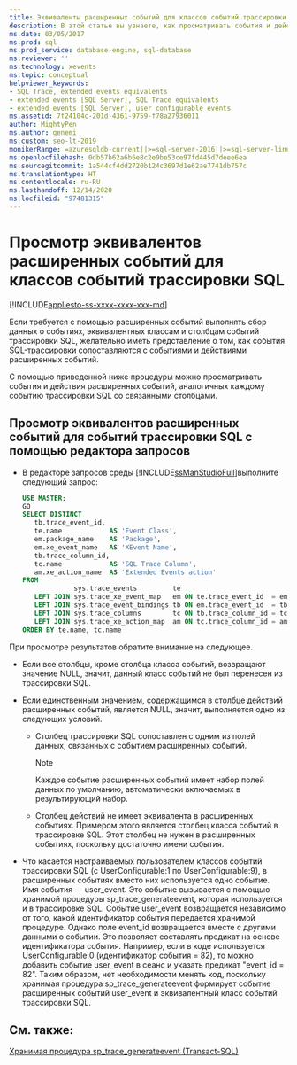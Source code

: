 ```yaml
---
title: Эквиваленты расширенных событий для классов событий трассировки SQL
description: В этой статье вы узнаете, как просматривать события и действия расширенных событий, аналогичных каждому событию трассировки SQL со связанными столбцами.
ms.date: 03/05/2017
ms.prod: sql
ms.prod_service: database-engine, sql-database
ms.reviewer: ''
ms.technology: xevents
ms.topic: conceptual
helpviewer_keywords:
- SQL Trace, extended events equivalents
- extended events [SQL Server], SQL Trace equivalents
- extended events [SQL Server], user configurable events
ms.assetid: 7f24104c-201d-4361-9759-f78a27936011
author: MightyPen
ms.author: genemi
ms.custom: seo-lt-2019
monikerRange: =azuresqldb-current||>=sql-server-2016||>=sql-server-linux-2017||=azuresqldb-mi-current
ms.openlocfilehash: 0db57b62a6b6e8c2e9be53ce97fd445d7deee6ea
ms.sourcegitcommit: 1a544cf4dd2720b124c3697d1e62ae7741db757c
ms.translationtype: HT
ms.contentlocale: ru-RU
ms.lasthandoff: 12/14/2020
ms.locfileid: "97481315"
---
```

# <a name="view-the-extended-events-equivalents-to-sql-trace-event-classes"></a>Просмотр эквивалентов расширенных событий для классов событий трассировки SQL

[!INCLUDE[appliesto-ss-xxxx-xxxx-xxx-md](../../includes/applies-to-version/sql-asdb.md)]

  Если требуется с помощью расширенных событий выполнять сбор данных о событиях, эквивалентных классам и столбцам событий трассировки SQL, желательно иметь представление о том, как события SQL-трассировки сопоставляются с событиями и действиями расширенных событий.  
  
 С помощью приведенной ниже процедуры можно просматривать события и действия расширенных событий, аналогичных каждому событию трассировки SQL со связанными столбцами.  
  
## <a name="to-view-the-extended-events-equivalents-to-sql-trace-events-using-query-editor"></a>Просмотр эквивалентов расширенных событий для событий трассировки SQL с помощью редактора запросов

- В редакторе запросов среды [!INCLUDE[ssManStudioFull](../../includes/ssmanstudiofull-md.md)]выполните следующий запрос:

   ```sql
   USE MASTER;
   GO
   SELECT DISTINCT
      tb.trace_event_id,
      te.name            AS 'Event Class',
      em.package_name    AS 'Package',
      em.xe_event_name   AS 'XEvent Name',
      tb.trace_column_id,
      tc.name            AS 'SQL Trace Column',
      am.xe_action_name  AS 'Extended Events action'
   FROM
                sys.trace_events         te
      LEFT JOIN sys.trace_xe_event_map   em ON te.trace_event_id  = em.trace_event_id
      LEFT JOIN sys.trace_event_bindings tb ON em.trace_event_id  = tb.trace_event_id
      LEFT JOIN sys.trace_columns        tc ON tb.trace_column_id = tc.trace_column_id
      LEFT JOIN sys.trace_xe_action_map  am ON tc.trace_column_id = am.trace_column_id
   ORDER BY te.name, tc.name
   ```

При просмотре результатов обратите внимание на следующее.  

- Если все столбцы, кроме столбца класса событий, возвращают значение NULL, значит, данный класс событий не был перенесен из трассировки SQL.  
  
-   Если единственным значением, содержащимся в столбце действий расширенных событий, является NULL, значит, выполняется одно из следующих условий.  
  
    -   Столбец трассировки SQL сопоставлен с одним из полей данных, связанных с событием расширенных событий.  
  
        > [!NOTE]  
        > Каждое событие расширенных событий имеет набор полей данных по умолчанию, автоматически включаемых в результирующий набор.  
  
    -   Столбец действий не имеет эквивалента в расширенных событиях. Примером этого является столбец класса событий в трассировке SQL. Этот столбец не нужен в расширенных событиях, поскольку достаточно имени события.  
  
-   Что касается настраиваемых пользователем классов событий трассировки SQL (с UserConfigurable:1 по UserConfigurable:9), в расширенных событиях вместо них используется одно событие. Имя события — user_event. Это событие вызывается с помощью хранимой процедуры sp_trace_generateevent, которая используется и в трассировке SQL. Событие user_event возвращается независимо от того, какой идентификатор события передается хранимой процедуре. Однако поле event_id возвращается вместе с другими данными о событии. Это позволяет составлять предикат на основе идентификатора события. Например, если в коде используется UserConfigurable:0 (идентификатор события = 82), то можно добавить событие user_event в сеанс и указать предикат "event_id = 82". Таким образом, нет необходимости менять код, поскольку хранимая процедура sp_trace_generateevent формирует событие расширенных событий user_event и эквивалентный класс событий трассировки SQL.  
  
## <a name="see-also"></a>См. также:  
 [Хранимая процедура sp_trace_generateevent (Transact-SQL)](../../relational-databases/system-stored-procedures/sp-trace-generateevent-transact-sql.md)  
  
  

